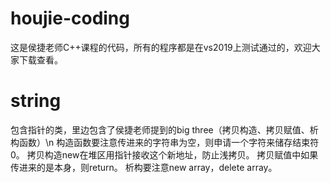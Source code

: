 # houjie-coding
这是侯捷老师C++课程的代码，所有的程序都是在vs2019上测试通过的，欢迎大家下载查看。
# string
包含指针的类，里边包含了侯捷老师提到的big three（拷贝构造、拷贝赋值、析构函数）\n
构造函数要注意传进来的字符串为空，则申请一个字符来储存结束符0。
拷贝构造new在堆区用指针接收这个新地址，防止浅拷贝。
拷贝赋值中如果传进来的是本身，则return。
析构要注意new array，delete array。
